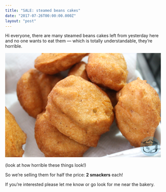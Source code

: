 ```yaml
---
title: "SALE: steamed beans cakes"
date: "2017-07-26T00:00:00.000Z"
layout: "post"
---
```



Hi everyone, there are many steamed beans cakes left from yesterday here and no one wants to eat them — which is totally understandable, they’re horrible.

![](/css/bolinho-grande.jpg "css/bolinho-grande.jpg")

\(look at how horrible these things look!)

So we’re selling them for half the price: **2 smackers** each!

If you’re interested please let me know or go look for me near the bakery.
